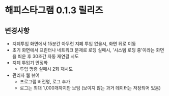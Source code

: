 ﻿# 해피스타그램 0.1.3 릴리즈

## 변경사항

- 지폐투입 화면에서 15분간 아무런 지폐 투입 없을시, 화면 뒤로 이동
- 초기 화면에서 프린터나 네트워크 문제로 로딩 실패시, '시스템 로딩 중'이라는 화면을 띄운 후 30초간 자동 재연결 시도
- 지폐 투입기 안정화
  - 투입 명령 실패시 2회 재시도
- 관리자 웹 뷰어
  - 프로그램 버전명, 로그 추가
  - 로그는 최대 1,000개까지만 보임 (보이지 않는 과거 데이터는 저장되어 있음)